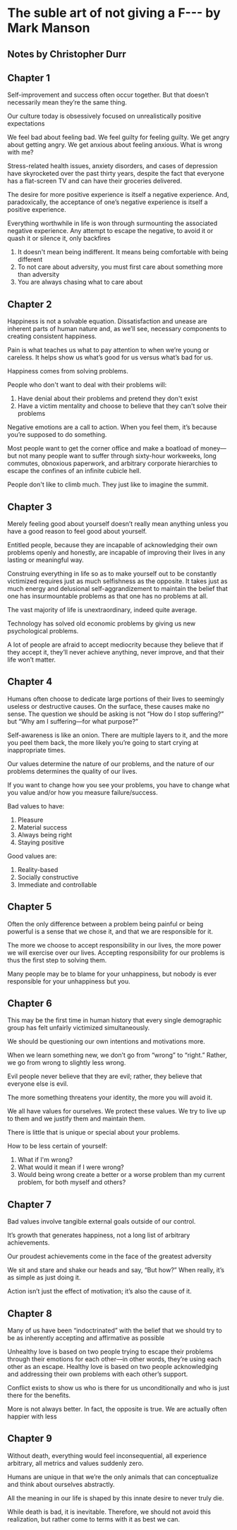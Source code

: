 # The suble art of not giving a F--- by Mark Manson
## Notes by Christopher Durr

## Chapter 1

Self-improvement and success often occur together. But that doesn’t necessarily mean they’re the same thing.

Our culture today is obsessively focused on unrealistically positive expectations

We feel bad about feeling bad. We feel guilty for feeling guilty. We get angry about getting angry. We get anxious about feeling anxious. What is wrong with me?
 
Stress-related health issues, anxiety disorders, and cases of depression have skyrocketed over the past thirty years, despite the fact that everyone has a flat-screen TV and can have their groceries delivered.
 
The desire for more positive experience is itself a negative experience. And, paradoxically, the acceptance of one’s negative experience is itself a positive experience.

Everything worthwhile in life is won through surmounting the associated negative experience. Any attempt to escape the negative, to avoid it or quash it or silence it, only backfires

1. It doesn't mean being indifferent. It means being comfortable with being different
2. To not care about adversity, you must first care about something more than adversity
3. You are always chasing what to care about

## Chapter 2

Happiness is not a solvable equation. Dissatisfaction and unease are inherent parts of human nature and, as we’ll see, necessary components to creating consistent happiness. 

Pain is what teaches us what to pay attention to when we’re young or careless. It helps show us what’s good for us versus what’s bad for us.

Happiness comes from solving problems. 

People who don't want to deal with their problems will:

1. Have denial about their problems and pretend they don't exist
2. Have a victim mentality and choose to believe that they can't solve their problems
 
Negative emotions are a call to action. When you feel them, it’s because you’re supposed to do something.

Most people want to get the corner office and make a boatload of money—but not many people want to suffer through sixty-hour workweeks, long commutes, obnoxious paperwork, and arbitrary corporate hierarchies to escape the confines of an infinite cubicle hell.

People don't like to climb much. They just like to imagine the summit.

## Chapter 3

Merely feeling good about yourself doesn’t really mean anything unless you have a good reason to feel good about yourself.

Entitled people, because they are incapable of acknowledging their own problems openly and honestly, are incapable of improving their lives in any lasting or meaningful way.

Construing everything in life so as to make yourself out to be constantly victimized requires just as much selfishness as the opposite. It takes just as much energy and delusional self-aggrandizement to maintain the belief that one has insurmountable problems as that one has no problems at all.

The vast majority of life is unextraordinary, indeed quite average.

Technology has solved old economic problems by giving us new psychological problems.

A lot of people are afraid to accept mediocrity because they believe that if they accept it, they’ll never achieve anything, never improve, and that their life won’t matter.

## Chapter 4

Humans often choose to dedicate large portions of their lives to seemingly useless or destructive causes. On the surface, these causes make no sense. The question we should be asking is not “How do I stop suffering?” but “Why am I suffering—for what purpose?”

Self-awareness is like an onion. There are multiple layers to it, and the more you peel them back, the more likely you’re going to start crying at inappropriate times.

Our values determine the nature of our problems, and the nature of our problems determines the quality of our lives.

If you want to change how you see your problems, you have to change what you value and/or how you measure failure/success.

Bad values to have:

1. Pleasure
2. Material success
3. Always being right
4. Staying positive

Good values are:

1. Reality-based
2. Socially constructive
3. Immediate and controllable

## Chapter 5

Often the only difference between a problem being painful or being powerful is a sense that we chose it, and that we are responsible for it.

The more we choose to accept responsibility in our lives, the more power we will exercise over our lives. Accepting responsibility for our problems is thus the first step to solving them.

Many people may be to blame for your unhappiness, but nobody is ever responsible for your unhappiness but you.


## Chapter 6
This may be the first time in human history that every single demographic group has felt unfairly victimized simultaneously.

We should be questioning our own intentions and motivations more.

When we learn something new, we don’t go from “wrong” to “right.” Rather, we go from wrong to slightly less wrong.

Evil people never believe that they are evil; rather, they believe that everyone else is evil.

The more something threatens your identity, the more you will avoid it.

We all have values for ourselves. We protect these values. We try to live up to them and we justify them and maintain them.

There is little that is unique or special about your problems.

How to be less certain of yourself:

1. What if I'm wrong?
2. What would it mean if I were wrong?
3. Would being wrong create a better or a worse problem than my current problem, for both myself and others?

## Chapter 7

Bad values involve tangible external goals outside of our control.

It’s growth that generates happiness, not a long list of arbitrary achievements.

Our proudest achievements come in the face of the greatest adversity

We sit and stare and shake our heads and say, “But how?” When really, it’s as simple as just doing it.

Action isn’t just the effect of motivation; it’s also the cause of it.

## Chapter 8 

Many of us have been “indoctrinated” with the belief that we should try to be as inherently accepting and affirmative as possible

Unhealthy love is based on two people trying to escape their problems through their emotions for each other—in other words, they’re using each other as an escape. Healthy love is based on two people acknowledging and addressing their own problems with each other’s support.

Conflict exists to show us who is there for us unconditionally and who is just there for the benefits. 

More is not always better. In fact, the opposite is true. We are actually often happier with less

## Chapter 9

Without death, everything would feel inconsequential, all experience arbitrary, all metrics and values suddenly zero.

Humans are unique in that we’re the only animals that can conceptualize and think about ourselves abstractly. 

All the meaning in our life is shaped by this innate desire to never truly die.

While death is bad, it is inevitable. Therefore, we should not avoid this realization, but rather come to terms with it as best we can.
